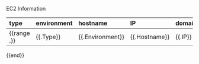 EC2 Information

| type | environment | hostname | IP | domain | SSL |
| :--- | :--- | :--- | :--- | :--- | :--- |
{{range .}}| {{.Type}} | {{.Environment}} | {{.Hostname}} | {{.IP}} | {{.Domain}} | {{.SSL}} |
{{end}}
